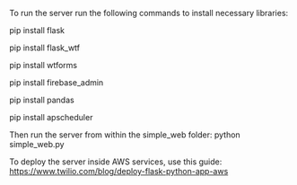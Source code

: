 To run the server run the following commands to install necessary libraries:

pip install flask

pip install flask_wtf

pip install wtforms

pip install firebase_admin

pip install pandas

pip install apscheduler

Then run the server from within the simple_web folder:
python simple_web.py

To deploy the server inside AWS services, use this guide: 
https://www.twilio.com/blog/deploy-flask-python-app-aws
